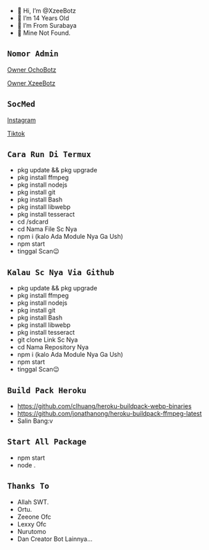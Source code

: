 - 👋 Hi, I’m @XzeeBotz
- 👀 I’m 14 Years Old
- 🌱 I’m From Surabaya
- 💞️ Mine Not Found.

## `Nomor Admin`

[ Owner OchoBotz ](https://wa.me/+6282232806698)

[ Owner XzeeBotz ](https://wa.me/+6281381685954)

## `SocMed`

[ Instagram ](https://instagram.com/@achel.haid_)

[ Tiktok ](https://tiktok.com/@achel.haid)

## `Cara Run Di Termux`

- pkg update && pkg upgrade
- pkg install ffmpeg
- pkg install nodejs
- pkg install git
- pkg install Bash
- pkg install libwebp
- pkg install tesseract
- cd /sdcard
- cd Nama File Sc Nya
- npm i (kalo Ada Module Nya Ga Ush)
- npm start
- tinggal Scan😉

## `Kalau Sc Nya Via Github`

- pkg update && pkg upgrade
- pkg install ffmpeg
- pkg install nodejs
- pkg install git
- pkg install Bash
- pkg install libwebp
- pkg install tesseract
- git clone Link Sc Nya
- cd Nama Repository Nya
- npm i (kalo Ada Module Nya Ga Ush)
- npm start
- tinggal Scan😉

## `Build Pack Heroku`

- https://github.com/clhuang/heroku-buildpack-webp-binaries
- https://github.com/jonathanong/heroku-buildpack-ffmpeg-latest
- Salin Bang:v

## `Start All Package`

- npm start
- node .

## `Thanks To`

- Allah SWT.
- Ortu.
- Zeeone Ofc
- Lexxy Ofc
- Nurutomo
- Dan Creator Bot Lainnya...
